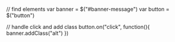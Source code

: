 // find elements
var banner = $("#banner-message")
var button = $("button")

// handle click and add class
button.on("click", function(){
  banner.addClass("alt")
})
